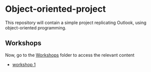 # Object-oriented-project


This repository will contain a simple project replicating Outlook, using object-oriented programming.

## Workshops

Now, go to the [Workshops](./Workshops) folder to access the relevant content
- [workshop 1](.Workshops/whorkshop-1/workshop-1.pdf)
